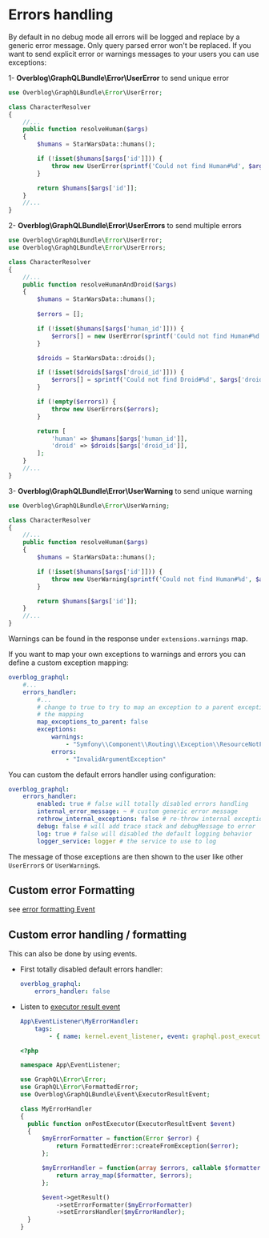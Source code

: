 Errors handling
===============

By default in no debug mode all errors will be logged and replace by a generic error message.
Only query parsed error won't be replaced.
If you want to send explicit error or warnings messages to your users you can use exceptions:

1- **Overblog\\GraphQLBundle\\Error\\UserError** to send unique error

```php
use Overblog\GraphQLBundle\Error\UserError;

class CharacterResolver
{
    //...
    public function resolveHuman($args)
    {
        $humans = StarWarsData::humans();

        if (!isset($humans[$args['id']])) {
            throw new UserError(sprintf('Could not find Human#%d', $args['id']));
        }

        return $humans[$args['id']];
    }
    //...
}
```

2- **Overblog\\GraphQLBundle\\Error\\UserErrors** to send multiple errors

```php
use Overblog\GraphQLBundle\Error\UserError;
use Overblog\GraphQLBundle\Error\UserErrors;

class CharacterResolver
{
    //...
    public function resolveHumanAndDroid($args)
    {
        $humans = StarWarsData::humans();
        
        $errors = [];

        if (!isset($humans[$args['human_id']])) {
            $errors[] = new UserError(sprintf('Could not find Human#%d', $args['human_id']));
        }

        $droids = StarWarsData::droids();

        if (!isset($droids[$args['droid_id']])) {
            $errors[] = sprintf('Could not find Droid#%d', $args['droid_id']);
        }

        if (!empty($errors)) {
            throw new UserErrors($errors);
        }

        return [
            'human' => $humans[$args['human_id']],
            'droid' => $droids[$args['droid_id']],
        ];
    }
    //...
}
```

3- **Overblog\\GraphQLBundle\\Error\\UserWarning** to send unique warning

```php
use Overblog\GraphQLBundle\Error\UserWarning;

class CharacterResolver
{
    //...
    public function resolveHuman($args)
    {
        $humans = StarWarsData::humans();

        if (!isset($humans[$args['id']])) {
            throw new UserWarning(sprintf('Could not find Human#%d', $args['id']));
        }

        return $humans[$args['id']];
    }
    //...
}
```

Warnings can be found in the response under `extensions.warnings` map.

If you want to map your own exceptions to warnings and errors you can
define a custom exception mapping:

```yaml
overblog_graphql:
    #... 
    errors_handler:
        #...
        # change to true to try to map an exception to a parent exception if the exact exception is not in 
        # the mapping
        map_exceptions_to_parent: false
        exceptions:
            warnings:
                - "Symfony\\Component\\Routing\\Exception\\ResourceNotFoundException"
            errors:
                - "InvalidArgumentException"
```

You can custom the default errors handler using configuration:

```yaml
overblog_graphql:
    errors_handler:
        enabled: true # false will totally disabled errors handling
        internal_error_message: ~ # custom generic error message
        rethrow_internal_exceptions: false # re-throw internal exception
        debug: false # will add trace stack and debugMessage to error
        log: true # false will disabled the default logging behavior
        logger_service: logger # the service to use to log
```

The message of those exceptions are then shown to the user like other 
`UserError`s or `UserWarning`s.

Custom error Formatting
-------------------------

see [error formatting Event](../events/index.md#error-formatting)

Custom error handling / formatting
-----------------------------------

This can also be done by using events.
* First totally disabled default errors handler:
    ```yaml
    overblog_graphql:
        errors_handler: false
    ```
* Listen to [executor result event](../events/index.md#executor-result)
    ```yaml
    App\EventListener\MyErrorHandler:
        tags:
            - { name: kernel.event_listener, event: graphql.post_executor, method: onPostExecutor }
    ```

    ```php
  <?php

  namespace App\EventListener;

  use GraphQL\Error\Error;
  use GraphQL\Error\FormattedError;
  use Overblog\GraphQLBundle\Event\ExecutorResultEvent;

  class MyErrorHandler
  {
      public function onPostExecutor(ExecutorResultEvent $event)
      {
          $myErrorFormatter = function(Error $error) {
              return FormattedError::createFromException($error);
          };

          $myErrorHandler = function(array $errors, callable $formatter) {
              return array_map($formatter, $errors);
          };

          $event->getResult()
              ->setErrorFormatter($myErrorFormatter)
              ->setErrorsHandler($myErrorHandler);
      }
  }
  ```
